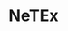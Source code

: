 ---
title: NeTEx
summary: Liste des normes SIRI profil France
description: Cette page regroupe les documentations des normes SIRI pour le profil France.
---